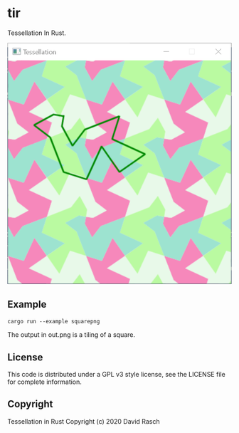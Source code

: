 # tir

Tessellation In Rust.

![tessellations-minifb.png](https://github.com/dcrasch/tir/blob/master/tessellations-minifb.png?raw=true)

## Example

```
cargo run --example squarepng
```

The output in out.png is a tiling of a square.

## License

This code is distributed under a GPL v3 style license, see the LICENSE file for complete information.

## Copyright

Tessellation in Rust Copyright (c) 2020 David Rasch
